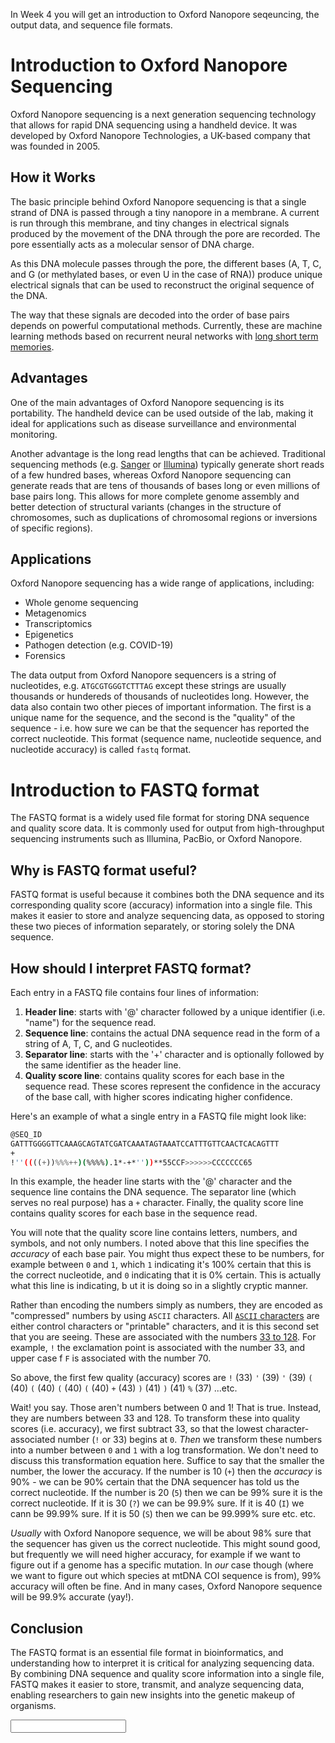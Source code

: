 In Week 4 you will get an introduction to Oxford Nanopore seqeuncing, the output data, and sequence file formats.

# Introduction to Oxford Nanopore Sequencing

Oxford Nanopore sequencing is a next generation sequencing technology that allows for rapid DNA sequencing using a handheld device. It was developed by Oxford Nanopore Technologies, a UK-based company that was founded in 2005.

## How it Works

The basic principle behind Oxford Nanopore sequencing is that a single strand of DNA is passed through a tiny nanopore in a membrane. A current is run through this membrane, and  tiny changes in electrical signals produced by the movement of the DNA through the pore are recorded. The pore essentially acts as a molecular sensor of DNA charge.

As this DNA molecule passes through the pore, the different bases (A, T, C, and G (or methylated bases, or even U in the case of RNA)) produce unique electrical signals that can be used to reconstruct the original sequence of the DNA.

The way that these signals are decoded into the order of base pairs depends on powerful computational methods. Currently, these are machine learning methods based on recurrent neural networks with [long short term memories](https://en.wikipedia.org/wiki/Long_short-term_memory "LSTM").

## Advantages

One of the main advantages of Oxford Nanopore sequencing is its portability. The handheld device can be used outside of the lab, making it ideal for applications such as disease surveillance and environmental monitoring.

Another advantage is the long read lengths that can be achieved. Traditional sequencing methods (e.g. [Sanger](https://en.wikipedia.org/wiki/Sanger_sequencing "The OG") or [Illumina](https://en.wikipedia.org/wiki/Illumina_dye_sequencing "The OG NGS")) typically generate short reads of a few hundred bases, whereas Oxford Nanopore sequencing can generate reads that are tens of thousands of bases long or even millions of base pairs long. This allows for more complete genome assembly and better detection of structural variants (changes in the structure of chromosomes, such as duplications of chromosomal regions or inversions of specific regions).

## Applications

Oxford Nanopore sequencing has a wide range of applications, including:

- Whole genome sequencing
- Metagenomics
- Transcriptomics
- Epigenetics
- Pathogen detection (e.g. COVID-19)
- Forensics

The data output from Oxford Nanopore sequencers is a string of nucleotides, e.g. `ATGCGTGGGTCTTTAG` except these strings are usually thousands or hundereds of thousands of nucleotides long. However, the data also contain two other pieces of important information. The first is a unique name for the sequence, and the second is the "quality" of the sequence - i.e. how sure we can be that the sequencer has reported the correct nucleotide. This format (sequence name, nucleotide sequence, and nucleotide accuracy) is called `fastq` format.

# Introduction to FASTQ format

The FASTQ format is a widely used file format for storing DNA sequence and quality score data. It is commonly used for output from high-throughput sequencing instruments such as Illumina, PacBio, or Oxford Nanopore.

## Why is FASTQ format useful?

FASTQ format is useful because it combines both the DNA sequence and its corresponding quality score (accuracy) information into a single file. This makes it easier to store and analyze sequencing data, as opposed to storing these two pieces of information separately, or storing solely the DNA sequence.

## How should I interpret FASTQ format?

Each entry in a FASTQ file contains four lines of information:

1. **Header line**: starts with '@' character followed by a unique identifier (i.e. "name") for the sequence read.
2. **Sequence line**: contains the actual DNA sequence read in the form of a string of A, T, C, and G nucleotides.
3. **Separator line**: starts with the '+' character and is optionally followed by the same identifier as the header line.
4. **Quality score line**: contains quality scores for each base in the sequence read. These scores represent the confidence in the accuracy of the base call, with higher scores indicating higher confidence.

Here's an example of what a single entry in a FASTQ file might look like:

```bash
@SEQ_ID
GATTTGGGGTTCAAAGCAGTATCGATCAAATAGTAAATCCATTTGTTCAACTCACAGTTT
+
!''((((+))%%%++)(%%%%).1*-+*''))**55CCF>>>>>>CCCCCCC65
```


In this example, the header line starts with the '@' character and the sequence line contains the DNA sequence. The separator line (which serves no real purpose) has a `+` character. Finally, the quality score line contains quality scores for each base in the sequence read.

You will note that the quality score line contains letters, numbers, and symbols, and not only numbers. I noted above that this line specifies the _accuracy_ of each base pair. You might thus expect these to be numbers, for example between `0` and `1`, which `1` indicating it's 100% certain that this is the correct nucleotide, and `0` indicating that it is 0% certain. This is actually what this line is indicating, b ut it is doing so in a slightly cryptic manner.

Rather than encoding the numbers simply as numbers, they are encoded as "compressed" numbers by using `ASCII` characters. All [`ASCII` characters](https://en.wikipedia.org/wiki/ASCII "maybe you've seen ASCII art?") are either control characters or "printable" characters, and it is this second set that you are seeing. These are associated with the numbers [33 to 128](https://theasciicode.com.ar/ "some tables"). For example, `!` the exclamation point is associated with the number 33, and upper case f `F` is associated with the number 70.

So above, the first few quality (accuracy) scores are `!` (33) `'` (39) `'` (39) `(` (40) `(` (40) `(` (40) `(` (40) `+` (43) `)` (41) `)` (41) `%` (37) ...etc.

Wait! you say. Those aren't numbers between 0 and 1! That is true. Instead, they are numbers between 33 and 128. To transform these into quality scores (i.e. accuracy), we first subtract 33, so that the lowest character-associated number (`!` or 33) begins at `0`. _Then_ we transform these numbers into a number between `0` and `1` with a log transformation. We don't need to discuss this transformation equation here. Suffice to say that the smaller the number, the lower the accuracy. If the number is 10 (`+`) then the _accuracy_ is 90% - we can be 90% certain that the DNA sequencer has told us the correct nucleotide. If the number is 20 (`5`) then we can be 99% sure it is the correct nucleotide. If it is 30 (`?`) we can be 99.9% sure. If it is 40 (`I`) we cann be 99.99% sure. If it is 50 (`S`) then we can be 99.999% sure etc. etc.

_Usually_ with Oxford Nanopore sequence, we will be about 98% sure that the sequencer has given us the correct nucleotide. This might sound good, but frequently we will need higher accuracy, for example if we want to figure out if a genome has a specific mutation. In _our_ case though (where we want to figure out which species at mtDNA COI sequence is from), 99% accuracy will often be fine. And in many cases, Oxford Nanopore sequence will be 99.9% accurate (yay!).    

## Conclusion

The FASTQ format is an essential file format in bioinformatics, and understanding how to interpret it is critical for analyzing sequencing data. By combining DNA sequence and quality score information into a single file, FASTQ makes it easier to store, transmit, and analyze sequencing data, enabling researchers to gain new insights into the genetic makeup of organisms.


<input type="text" id="name" name="name"/>